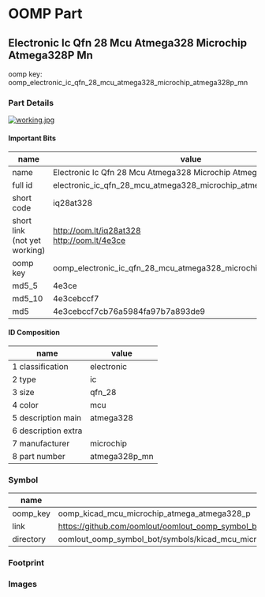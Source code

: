 # OOMP Part  
## Electronic Ic Qfn 28 Mcu Atmega328 Microchip Atmega328P Mn  
  
oomp key: oomp_electronic_ic_qfn_28_mcu_atmega328_microchip_atmega328p_mn  
  
### Part Details  
  
[![working.jpg](working_600.jpg)](working.jpg)  
  
#### Important Bits  
| name | value | 
| --- | --- | 
| name | Electronic Ic Qfn 28 Mcu Atmega328 Microchip Atmega328P Mn | 
| full id | electronic_ic_qfn_28_mcu_atmega328_microchip_atmega328p_mn | 
| short code | iq28at328 | 
| short link<br>(not yet working) | http://oom.lt/iq28at328<br>http://oom.lt/4e3ce | 
| oomp key | oomp_electronic_ic_qfn_28_mcu_atmega328_microchip_atmega328p_mn | 
| md5_5 | 4e3ce | 
| md5_10 | 4e3cebccf7 | 
| md5 | 4e3cebccf7cb76a5984fa97b7a893de9 | 
#### ID Composition  
| name | value | 
| --- | --- | 
| 1 classification | electronic | 
| 2 type | ic | 
| 3 size | qfn_28 | 
| 4 color | mcu | 
| 5 description main | atmega328 | 
| 6 description extra |  | 
| 7 manufacturer | microchip | 
| 8 part number | atmega328p_mn | 
### Symbol  
| name | value | 
| --- | --- | 
| oomp_key | oomp_kicad_mcu_microchip_atmega_atmega328_p | 
| link | https://github.com/oomlout/oomlout_oomp_symbol_bot/tree/main/symbols/kicad_mcu_microchip_atmega_atmega328_p | 
| directory | oomlout_oomp_symbol_bot/symbols/kicad_mcu_microchip_atmega_atmega328_p//working/working.kicad_sym | 
### Footprint  
### Images  
